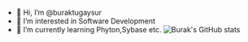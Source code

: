 - 👋 Hi, I’m @buraktugaysur
- 👀 I’m interested in Software Development
- 🌱 I’m currently learning Phyton,Sybase etc.
![Burak's GitHub stats](https://github-readme-stats.vercel.app/api?username=buraktugaysur&show_icons=true&theme=transparent)
<!---
buraktugaysur/buraktugaysur is a ✨ special ✨ repository because its `README.md` (this file) appears on your GitHub profile.
You can click the Preview link to take a look at your changes.
--->

